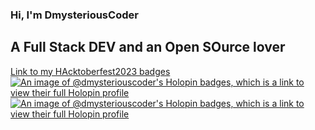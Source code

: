 ### Hi, I'm DmysteriousCoder
## A Full Stack DEV and an Open SOurce lover

[Link to my HAcktoberfest2023 badges]("https://holopin.me/dmysteriouscoder")
[![An image of @dmysteriouscoder's Holopin badges, which is a link to view their full Holopin profile](https://holopin.me/dmysteriouscoder)](https://holopin.io/@dmysteriouscoder)
[![An image of @dmysteriouscoder's Holopin badges, which is a link to view their full Holopin profile](https://holopin.me/dmysteriouscoder)](https://holopin.io/@dmysteriouscoder)

